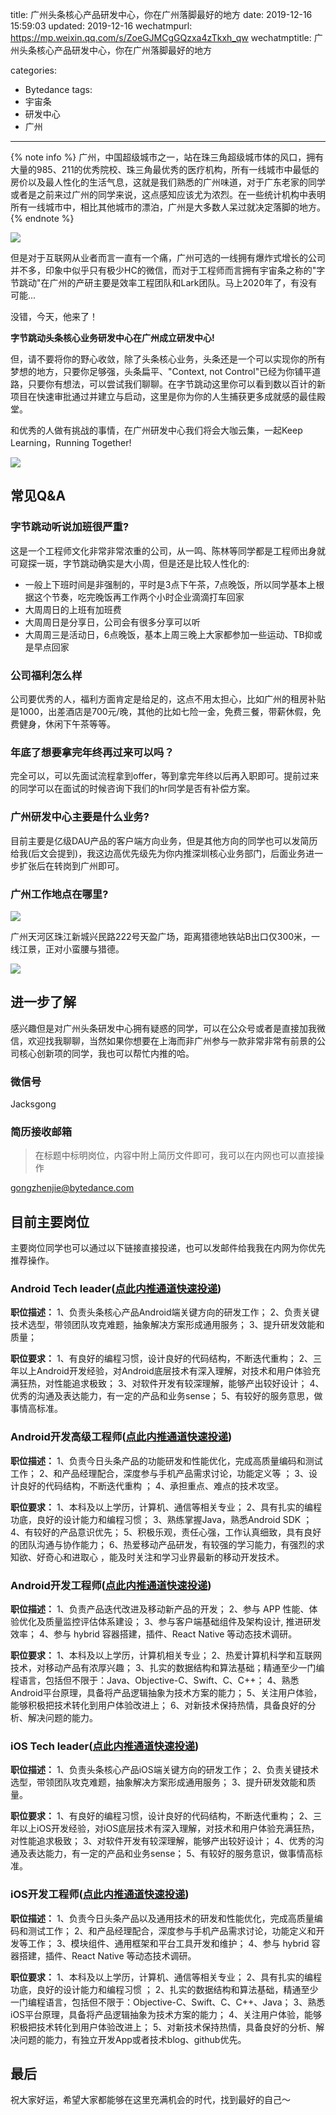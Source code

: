 title: 广州头条核心产品研发中心，你在广州落脚最好的地方
date: 2019-12-16 15:59:03
updated: 2019-12-16
wechatmpurl: https://mp.weixin.qq.com/s/ZoeGJMCgGQzxa4zTkxh_qw
wechatmptitle: 广州头条核心产品研发中心，你在广州落脚最好的地方

categories:
- Bytedance
tags:
- 宇宙条
- 研发中心
- 广州

---

{% note info %} 广州，中国超级城市之一，站在珠三角超级城市体的风口，拥有大量的985、211的优秀院校、珠三角最优秀的医疗机构，所有一线城市中最低的房价以及最人性化的生活气息，这就是我们熟悉的广州味道，对于广东老家的同学或者是之前来过广州的同学来说，这点感知应该尤为浓烈。在一些统计机构中表明所有一线城市中，相比其他城市的漂泊，广州是大多数人呆过就决定落脚的地方。{% endnote %}

<!-- more -->

![](/img/bytedance_guangzhou_recruitment-1.png)

但是对于互联网从业者而言一直有一个痛，广州可选的一线拥有爆炸式增长的公司并不多，印象中似乎只有极少HC的微信，而对于工程师而言拥有宇宙条之称的"字节跳动"在广州的产研主要是效率工程团队和Lark团队。马上2020年了，有没有可能...

没错，今天，他来了！

**字节跳动头条核心业务研发中心在广州成立研发中心!**

但，请不要将你的野心收敛，除了头条核心业务，头条还是一个可以实现你的所有梦想的地方，只要你足够强，头条扁平、"Context, not Control"已经为你铺平道路，只要你有想法，可以尝试我们聊聊。在字节跳动这里你可以看到数以百计的新项目在快速审批通过并建立与启动，这里是你为你的人生捕获更多成就感的最佳殿堂。

和优秀的人做有挑战的事情，在广州研发中心我们将会大咖云集，一起Keep Learning，Running Together!

![](/img/bytedance_guangzhou_recruitment-2.png)

## 常见Q&A

### 字节跳动听说加班很严重?

这是一个工程师文化非常非常浓重的公司，从一鸣、陈林等同学都是工程师出身就可窥探一斑，字节跳动确实是大小周，但是还是比较人性化的:

- 一般上下班时间是非强制的，平时是3点下午茶，7点晚饭，所以同学基本上根据这个节奏，吃完晚饭再工作两个小时企业滴滴打车回家
- 大周周日的上班有加班费
- 大周周日是分享日，公司会有很多分享可以听
- 大周周三是活动日，6点晚饭，基本上周三晚上大家都参加一些运动、TB抑或是早点回家

### 公司福利怎么样

公司要优秀的人，福利方面肯定是给足的，这点不用太担心，比如广州的租房补贴是1000，出差酒店是700元/晚，其他的比如七险一金，免费三餐，带薪休假，免费健身，休闲下午茶等等。

### 年底了想要拿完年终再过来可以吗？

完全可以，可以先面试流程拿到offer，等到拿完年终以后再入职即可。提前过来的同学可以在面试的时候咨询下我们的hr同学是否有补偿方案。

### 广州研发中心主要是什么业务?

目前主要是亿级DAU产品的客户端方向业务，但是其他方向的同学也可以发简历给我(后文会提到)，我这边高优先级先为你内推深圳核心业务部门，后面业务进一步扩张后在转岗到广州即可。

### 广州工作地点在哪里?

![](/img/bytedance_guangzhou_recruitment-3.png)

广州天河区珠江新城兴民路222号天盈广场，距离猎德地铁站B出口仅300米，一线江景，正对小蛮腰与猎德。

![](/img/bytedance_guangzhou_recruitment-4.png)

## 进一步了解

感兴趣但是对广州头条研发中心拥有疑惑的同学，可以在公众号或者是直接加我微信，欢迎找我聊聊，当然如果你想要在上海而非广州参与一款非常非常有前景的公司核心创新项的同学，我也可以帮忙内推的哈。

### 微信号

Jacksgong

### 简历接收邮箱

> 在标题中标明岗位，内容中附上简历文件即可，我可以在内网也可以直接操作

gongzhenjie@bytedance.com

## 目前主要岗位

主要岗位同学也可以通过以下链接直接投递，也可以发邮件给我我在内网为你优先推荐操作。

### Android Tech leader([点此内推通道快速投递](https://job.toutiao.com/s/46n9gH))

**职位描述：**
1、负责头条核心产品Android端关键方向的研发工作；
2、负责关键技术选型，带领团队攻克难题，抽象解决方案形成通用服务；
3、提升研发效能和质量；

**职位要求：**
1、有良好的编程习惯，设计良好的代码结构，不断迭代重构；
2、三年以上Android开发经验，对Android底层技术有深入理解，对技术和用户体验充满狂热，对性能追求极致；
3、对软件开发有较深理解，能够产出较好设计；
4、优秀的沟通及表达能力，有一定的产品和业务sense；
5、有较好的服务意思，做事情高标准。

### Android开发高级工程师([点此内推通道快速投递](https://job.toutiao.com/s/46gXRY))

**职位描述：**
1、负责今日头条产品的功能研发和性能优化，完成高质量编码和测试工作；
2、和产品经理配合，深度参与手机产品需求讨论，功能定义等 ；
3、设计良好的代码结构，不断迭代重构 ；
4、承担重点、难点的技术攻坚。

**职位要求：**
1、本科及以上学历，计算机、通信等相关专业；
2、具有扎实的编程功底，良好的设计能力和编程习惯；
3、熟练掌握Java，熟悉Android SDK ；
4、有较好的产品意识优先；
5、积极乐观，责任心强，工作认真细致，具有良好的团队沟通与协作能力；
6、热爱移动产品研发，有较强的学习能力，有强烈的求知欲、好奇心和进取心 ，能及时关注和学习业界最新的移动开发技术。

### Android开发工程师([点此内推通道快速投递](https://job.toutiao.com/s/46XDD2))

**职位描述：**
1、负责产品迭代改进及移动新产品的开发；
2、参与 APP 性能、体验优化及质量监控评估体系建设；
3、参与客户端基础组件及架构设计, 推进研发效率；
4、参与 hybrid 容器搭建，插件、React Native 等动态技术调研。

**职位要求：**
1、本科及以上学历，计算机相关专业；
2、热爱计算机科学和互联网技术，对移动产品有浓厚兴趣；
3、扎实的数据结构和算法基础；精通至少一门编程语言，包括但不限于：Java、Objective-C、Swift、C、C++；
4、熟悉Android平台原理，具备将产品逻辑抽象为技术方案的能力；
5、关注用户体验，能够积极把技术转化到用户体验改进上；
6、对新技术保持热情，具备良好的分析、解决问题的能力。

### iOS Tech leader([点此内推通道快速投递](https://job.toutiao.com/s/46uuNh))

**职位描述：**
1、负责头条核心产品iOS端关键方向的研发工作；
2、负责关键技术选型，带领团队攻克难题，抽象解决方案形成通用服务；
3、提升研发效能和质量。

**职位要求：**
1、有良好的编程习惯，设计良好的代码结构，不断迭代重构；
2、三年以上iOS开发经验，对iOS底层技术有深入理解，对技术和用户体验充满狂热，对性能追求极致；
3、对软件开发有较深理解，能够产出较好设计；
4、优秀的沟通及表达能力，有一定的产品和业务sense；
5、有较好的服务意识，做事情高标准。

### iOS开发工程师([点此内推通道快速投递](https://job.toutiao.com/s/46H3tf))

**职位描述：**
1、负责今日头条产品以及通用技术的研发和性能优化，完成高质量编码和测试工作；
2、和产品经理配合，深度参与手机产品需求讨论，功能定义和开发等工作；
3、模块组件、通用框架和平台工具开发和维护；
4、参与 hybrid 容器搭建，插件、React Native 等动态技术调研。

**职位要求：**
1、本科及以上学历，计算机、通信等相关专业；
2、具有扎实的编程功底，良好的设计能力和编程习惯 ；
2、扎实的数据结构和算法基础，精通至少一门编程语言，包括但不限于：Objective-C、Swift、C、C++、Java；
3、熟悉 iOS平台原理，具备将产品逻辑抽象为技术方案的能力；
4、关注用户体验，能够积极把技术转化到用户体验改进上；
5、对新技术保持热情，具备良好的分析、解决问题的能力，有独立开发App或者技术blog、github优先。

## 最后

祝大家好运，希望大家都能够在这里充满机会的时代，找到最好的自己～
